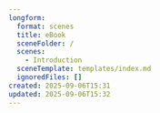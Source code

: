 ```yaml
---
longform:
  format: scenes
  title: eBook
  sceneFolder: /
  scenes:
    - Introduction
  sceneTemplate: templates/index.md
  ignoredFiles: []
created: 2025-09-06T15:31
updated: 2025-09-06T15:32
---
```


